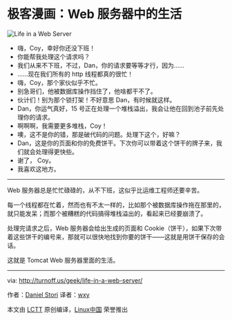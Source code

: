 极客漫画：Web 服务器中的生活
===============

![Life in a Web Server](https://github.com/LCTT/comic/raw/master/turnoff.us/life-in-a-web-server/life-in-a-web-server.png)

- 嗨，Coy，幸好你还没下班！
- 你能帮我处理这个请求吗？
- 我们从来不下班，不过，Dan，你的请求要等等才行，因为……
- ……现在我们所有的 http 线程都真的很忙！
- 嗨，Coy，那个家伙似乎不忙。
- 别急哥们，他被数据库操作挡住了，他啥都干不了。
- 伙计们！别为那个锁打架！不好意思 Dan，有时候就这样。
- Dan，你运气真好，15 号正在处理一个堆栈溢出，我会让他在回到池子前先处理你的请求。
- 啊啊啊，我需要更多堆栈，Coy！
- 噢，这不是你的错，那是破代码的问题。处理下这个，好嘛？
- Dan，这是你的页面和你的免费饼干。下次你可以带着这个饼干的牌子来，我们就会处理得更快些。
- 谢了， Coy。
- 我喜欢这地方。

----

Web 服务器总是忙忙碌碌的，从不下班，这似乎比运维工程师还要辛苦。

每一个线程都在忙着，然而也有不太一样的，比如那个被数据库操作拖在那里的，就只能发呆；而那个被糟糕的代码搞得堆栈溢出的，看起来已经要崩溃了。

处理完请求之后，Web 服务器会给出生成的页面和 Cookie（饼干），如果下次带着这些饼干的编号来，那就可以很快地找到你要的饼干——这就是用饼干保存的会话。

这就是 Tomcat Web 服务器里面的生活。

----
via: http://turnoff.us/geek/life-in-a-web-server/

作者：[Daniel Stori][a]
译者：[wxy](https://github.com/wxy)

本文由 [LCTT](https://github.com/LCTT/TranslateProject) 原创编译，[Linux中国](https://linux.cn/) 荣誉推出

[a]:http://turnoff.us/about/
